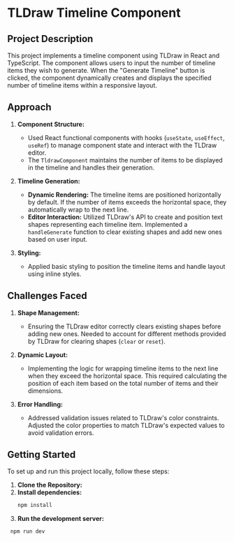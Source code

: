 # TLDraw Timeline Component

## Project Description

This project implements a timeline component using TLDraw in React and TypeScript. The component allows users to input the number of timeline items they wish to generate. When the "Generate Timeline" button is clicked, the component dynamically creates and displays the specified number of timeline items within a responsive layout.

## Approach

1. **Component Structure:**
   - Used React functional components with hooks (`useState`, `useEffect`, `useRef`) to manage component state and interact with the TLDraw editor.
   - The `TldrawComponent` maintains the number of items to be displayed in the timeline and handles their generation.

2. **Timeline Generation:**
   - **Dynamic Rendering:** The timeline items are positioned horizontally by default. If the number of items exceeds the horizontal space, they automatically wrap to the next line.
   - **Editor Interaction:** Utilized TLDraw's API to create and position text shapes representing each timeline item. Implemented a `handleGenerate` function to clear existing shapes and add new ones based on user input.

3. **Styling:**
   - Applied basic styling to position the timeline items and handle layout using inline styles.

## Challenges Faced

1. **Shape Management:**
   - Ensuring the TLDraw editor correctly clears existing shapes before adding new ones. Needed to account for different methods provided by TLDraw for clearing shapes (`clear` or `reset`).

2. **Dynamic Layout:**
   - Implementing the logic for wrapping timeline items to the next line when they exceed the horizontal space. This required calculating the position of each item based on the total number of items and their dimensions.

3. **Error Handling:**
   - Addressed validation issues related to TLDraw's color constraints. Adjusted the color properties to match TLDraw's expected values to avoid validation errors.

## Getting Started

To set up and run this project locally, follow these steps:

1. **Clone the Repository:**
2. **Install dependencies:**
   ```bash
   npm install
3. **Run the development server:**
  ```bash
   npm run dev

